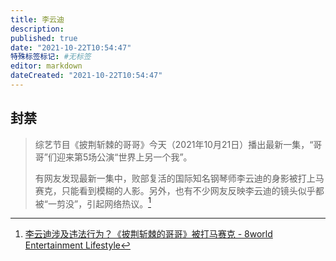 ```yaml
---
title: 李云迪
description:
published: true
date: "2021-10-22T10:54:47"
特殊标签标记: #无标签
editor: markdown
dateCreated: "2021-10-22T10:54:47"
---
```


## 封禁

> 综艺节目《披荆斩棘的哥哥》今天（2021年10月21日）播出最新一集，“哥哥”们迎来第5场公演“世界上另一个我”。
>
> 有网友发现最新一集中，败部复活的国际知名钢琴师李云迪的身影被打上马赛克，只能看到模糊的人影。另外，也有不少网友反映李云迪的镜头似乎都被“一剪没”，引起网络热议。[^1623826]

[^1623826]: [李云迪涉及违法行为？《披荆斩棘的哥哥》被打马赛克 - 8world Entertainment Lifestyle](https://web.archive.org/web/20211021152601/https://entlife.8world.com/e-news/call-me-by-fire-li-yundi-1623826)

